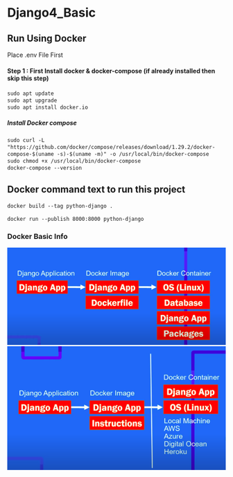 # Django4_Basic

## Run Using Docker
  Place .env File First 
#### Step 1 : First Install docker & docker-compose (if already installed then skip this step)
```
sudo apt update
sudo apt upgrade
sudo apt install docker.io
```
##### Install Docker compose
```
sudo curl -L "https://github.com/docker/compose/releases/download/1.29.2/docker-compose-$(uname -s)-$(uname -m)" -o /usr/local/bin/docker-compose
sudo chmod +x /usr/local/bin/docker-compose
docker-compose --version
```

## Docker command text to run this project
```
docker build --tag python-django .
```
```
docker run --publish 8000:8000 python-django
```

### Docker Basic Info
![Docker Basic 1.1 ](https://github.com/MdNazmul9/Django4_Basic/blob/main/doc/1.1.png)
![Docker Basic 1.2 ](https://github.com/MdNazmul9/Django4_Basic/blob/main/doc/1.2.png)